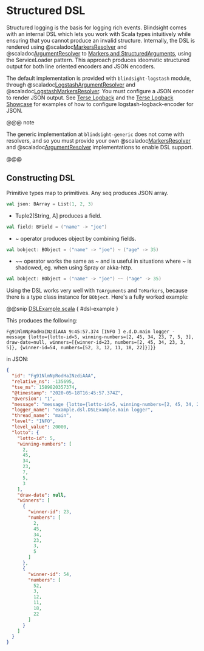 # Structured DSL

Structured logging is the basis for logging rich events.  Blindsight comes with an internal DSL which lets you work with Scala types intuitively while ensuring that you cannot produce an invalid structure.  Internally, the DSL is rendered using @scaladoc[MarkersResolver](com.tersesystems.blindsight.MarkersResolver) and @scaladoc[ArgumentResolver](com.tersesystems.blindsight.ArgumentResolver) to [Markers and StructuredArguments](https://github.com/logstash/logstash-logback-encoder#event-specific-custom-fields), using the ServiceLoader pattern.  This approach produces ideomatic structured output for both line oriented encoders and JSON encoders.

The default implementation is provided with `blindsight-logstash` module, through @scaladoc[LogstashArgumentResolver](com.tersesystems.blindsight.logstash.LogstashArgumentResolver) and @scaladoc[LogstashMarkersResolver](com.tersesystems.blindsight.logstash.LogstashMarkersResolver).  You must configure a JSON encoder to render JSON output.  See [Terse Logback](https://tersesystems.github.io/terse-logback/) and the [Terse Logback Showcase](https://github.com/tersesystems/terse-logback-showcase) for examples of how to configure logstash-logback-encoder for JSON. 

@@@ note

The generic implementation at `blindsight-generic` does not come with resolvers, and so you must provide your own @scaladoc[MarkersResolver](com.tersesystems.blindsight.MarkersResolver) and @scaladoc[ArgumentResolver](com.tersesystems.blindsight.ArgumentResolver) implementations to enable DSL support.

@@@

## Constructing DSL

Primitive types map to primitives.  Any seq produces JSON array.

```scala
val json: BArray = List(1, 2, 3)
```

* Tuple2[String, A] produces a field.

```scala
val field: BField = ("name" -> "joe")
```

* ~ operator produces object by combining fields.

```scala
val bobject: BObject = ("name" -> "joe") ~ ("age" -> 35)
```

* ~~ operator works the same as ~ and is useful in situations where ~ is shadowed, eg. when using Spray or akka-http.

```scala
val bobject: BObject = ("name" -> "joe") ~~ ("age" -> 35)
```

Using the DSL works very well with `ToArguments` and `ToMarkers`, because there is a type class instance for `BObject`.  Here's a fully worked example:

@@snip [DSLExample.scala](../../../test/scala/example/dsl/DSLExample.scala) { #dsl-example }

This produces the following:

```text
Fg91NlmNpRodHaINzdiAAA 9:45:57.374 [INFO ] e.d.D.main logger -  message {lotto={lotto-id=5, winning-numbers=[2, 45, 34, 23, 7, 5, 3], draw-date=null, winners=[{winner-id=23, numbers=[2, 45, 34, 23, 3, 5]}, {winner-id=54, numbers=[52, 3, 12, 11, 18, 22]}]}}
```

in JSON:

```json
{
  "id": "Fg91NlmNpRodHaINzdiAAA",
  "relative_ns": -135695,
  "tse_ms": 1589820357374,
  "@timestamp": "2020-05-18T16:45:57.374Z",
  "@version": "1",
  "message": "message {lotto={lotto-id=5, winning-numbers=[2, 45, 34, 23, 7, 5, 3], draw-date=null, winners=[{winner-id=23, numbers=[2, 45, 34, 23, 3, 5]}, {winner-id=54, numbers=[52, 3, 12, 11, 18, 22]}]}}",
  "logger_name": "example.dsl.DSLExample.main logger",
  "thread_name": "main",
  "level": "INFO",
  "level_value": 20000,
  "lotto": {
    "lotto-id": 5,
    "winning-numbers": [
      2,
      45,
      34,
      23,
      7,
      5,
      3
    ],
    "draw-date": null,
    "winners": [
      {
        "winner-id": 23,
        "numbers": [
          2,
          45,
          34,
          23,
          3,
          5
        ]
      },
      {
        "winner-id": 54,
        "numbers": [
          52,
          3,
          12,
          11,
          18,
          22
        ]
      }
    ]
  }
}
```
